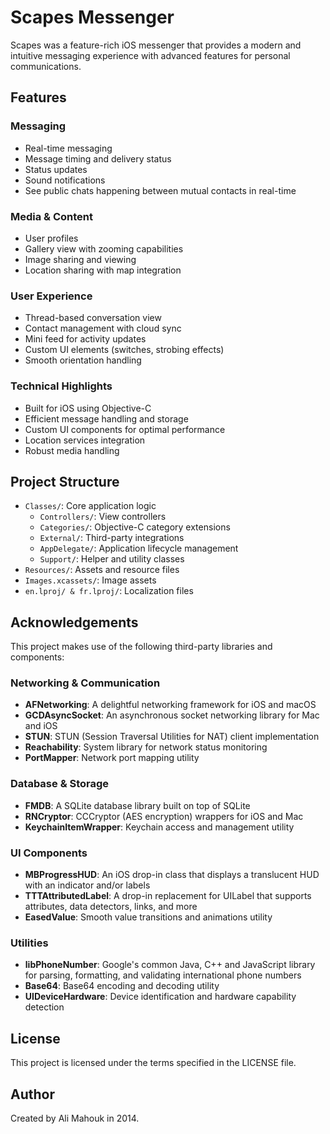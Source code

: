 # Scapes Messenger

Scapes was a feature-rich iOS messenger that provides a modern and intuitive messaging experience with advanced features for personal communications.

## Features

### Messaging

- Real-time messaging
- Message timing and delivery status
- Status updates
- Sound notifications
- See public chats happening between mutual contacts in real-time

### Media & Content

- User profiles
- Gallery view with zooming capabilities
- Image sharing and viewing
- Location sharing with map integration

### User Experience

- Thread-based conversation view
- Contact management with cloud sync
- Mini feed for activity updates
- Custom UI elements (switches, strobing effects)
- Smooth orientation handling

### Technical Highlights

- Built for iOS using Objective-C
- Efficient message handling and storage
- Custom UI components for optimal performance
- Location services integration
- Robust media handling

## Project Structure

- `Classes/`: Core application logic
  - `Controllers/`: View controllers
  - `Categories/`: Objective-C category extensions
  - `External/`: Third-party integrations
  - `AppDelegate/`: Application lifecycle management
  - `Support/`: Helper and utility classes
- `Resources/`: Assets and resource files
- `Images.xcassets/`: Image assets
- `en.lproj/ & fr.lproj/`: Localization files

## Acknowledgements

This project makes use of the following third-party libraries and components:

### Networking & Communication

- **AFNetworking**: A delightful networking framework for iOS and macOS
- **GCDAsyncSocket**: An asynchronous socket networking library for Mac and iOS
- **STUN**: STUN (Session Traversal Utilities for NAT) client implementation
- **Reachability**: System library for network status monitoring
- **PortMapper**: Network port mapping utility

### Database & Storage

- **FMDB**: A SQLite database library built on top of SQLite
- **RNCryptor**: CCCryptor (AES encryption) wrappers for iOS and Mac
- **KeychainItemWrapper**: Keychain access and management utility

### UI Components

- **MBProgressHUD**: An iOS drop-in class that displays a translucent HUD with an indicator and/or labels
- **TTTAttributedLabel**: A drop-in replacement for UILabel that supports attributes, data detectors, links, and more
- **EasedValue**: Smooth value transitions and animations utility

### Utilities

- **libPhoneNumber**: Google's common Java, C++ and JavaScript library for parsing, formatting, and validating international phone numbers
- **Base64**: Base64 encoding and decoding utility
- **UIDeviceHardware**: Device identification and hardware capability detection

## License

This project is licensed under the terms specified in the LICENSE file.

## Author

Created by Ali Mahouk in 2014.
